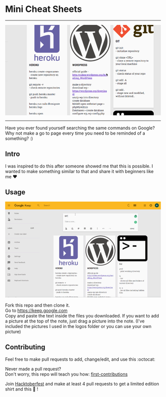 # Mini Cheat Sheets

---

![minicheatsheets](logos/minicheatsheets.gif)

***

Have you ever found yourself searching the same commands on Google?  
Why not make a go to page every time you need to be reminded of a something? :)

## Intro
I was inspired to do this after someone showed me that this is possible. I wanted to make something similar to that and share it with beginners like me :heart:

## Usage

![addcheatsheet.gif](logos/addcheatsheet.gif)

Fork this repo and then clone it.  
Go to https://keep.google.com  
Copy and paste the text inside the files you downloaded.
If you want to add a picture at the top of the note, just drag a picture into the note. (I've included the pictures I used in the logos folder or you can use your own picture) 


## Contributing
Feel free to make pull requests to add, change/edit, and use this :octocat:

Never made a pull request?  
Don't worry, this repo will teach you how:
[first-contributions](https://github.com/Roshanjossey/first-contributions/blob/master/README.md)

Join [Hacktoberfest](https://hacktoberfest.digitalocean.com/) and make at least 4 pull requests to get a limited edition shirt and this :cookie: !


